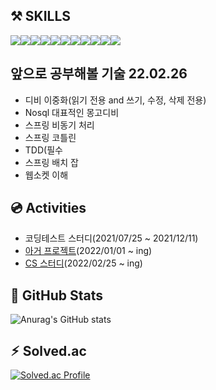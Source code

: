 ## ⚒️ SKILLS

<img src="https://img.shields.io/badge/JAVA-007396?style=for-the-badge&logo=java&logoColor=black"><img src="https://img.shields.io/badge/SPRING-6DB33F?style=for-the-badge&logo=springboot&logoColor=black"><img src="https://img.shields.io/badge/MYSQL-4479A1?style=for-the-badge&logo=mysql&logoColor=black"><img src="https://img.shields.io/badge/POSGRESQL-4169E1?style=for-the-badge&logo=postgresql&logoColor=black"><img src="https://img.shields.io/badge/REDIS-DC382D?style=for-the-badge&logo=redis&logoColor=black"><img src="https://img.shields.io/badge/KAFKA-231F20?style=for-the-badge&logo=apachekafka&logoColor=black"><img src="https://img.shields.io/badge/Amazons3-569A31?style=for-the-badge&logo=amazons3&logoColor=black"><img src="https://img.shields.io/badge/SpringSecurity-6DB33F?style=for-the-badge&logo=springsecurity&logoColor=black"><img src="https://img.shields.io/badge/amazon aws-232F3E?style=for-the-badge&logo=amazonaws&logoColor=black"><img src="https://img.shields.io/badge/github actions-181717?style=for-the-badge&logo=githubactions&logoColor=black"><img src="https://img.shields.io/badge/git-F05032?style=for-the-badge&logo=git&logoColor=black">

## 앞으로 공부해볼 기술 22.02.26
* 디비 이중화(읽기 전용 and 쓰기, 수정, 삭제 전용)
* Nosql 대표적인 몽고디비
* 스프링 비동기 처리
* 스프링 코틀린
* TDD(필수
* 스프링 배치 잡
* 웹소켓 이해

## 💿 Activities
* 코딩테스트 스터디(2021/07/25 ~ 2021/12/11)
* [아거 프로젝트](https://github.com/a-ger/a-ger-backend)(2022/01/01 ~ ing)
* [CS 스터디](https://ager-study.notion.site/CS-257abd5f2c754e43af2cf1f54c4726b4)(2022/02/25 ~ ing) 


## 📃 GitHub Stats
![Anurag's GitHub stats](https://github-readme-stats.vercel.app/api?username=dhkstnaos&count_private=true&show_icons=true&theme=highcontrast)

## ⚡︎ Solved.ac
[![Solved.ac Profile](http://mazassumnida.wtf/api/v2/generate_badge?boj=aosdhkstn)](https://solved.ac/aosdhkstn/)
